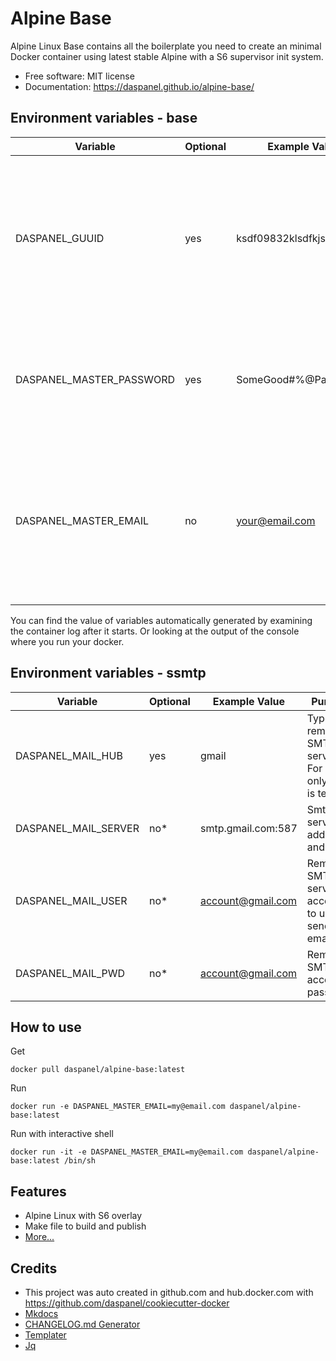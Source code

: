 # Alpine Base

Alpine Linux Base contains all the boilerplate you need to create an minimal 
Docker container using latest stable Alpine with a S6 supervisor init system.

* Free software: MIT license
* Documentation: <https://daspanel.github.io/alpine-base/>

## Environment variables - base
| Variable | Optional      | Example Value | Purpose
|----------|---------------|---------------|---------------|
| DASPANEL_GUUID | yes | ksdf09832klsdfkjsdlk | UUID used in Daspanel system to identify a unique instance of data. If you don't provide one Daspanel generate it using [Getuuid API](https://9jzojg54n7.execute-api.us-east-1.amazonaws.com/v1/uuid)|
| DASPANEL_MASTER_PASSWORD | yes | SomeGood#%@Passwd123 | Password to be used in the various Daspanel services. Automatically generated if you do not provide one.
| DASPANEL_MASTER_EMAIL | no | your@email.com | Email of the owner of Daspanel instance. It can be used for receiving notifications from the system. The Docker container will not run if it is not informed.

You can find the value of variables automatically generated by examining the 
container log after it starts. Or looking at the output of the console where 
you run your docker.

## Environment variables - ssmtp
| Variable | Optional      | Example Value | Purpose
|----------|---------------|---------------|---------------|
| DASPANEL_MAIL_HUB | yes | gmail | Type of remote SMTP server. For now only gmail is tested.
| DASPANEL_MAIL_SERVER | no* | smtp.gmail.com:587 | Smtp server address and port.
| DASPANEL_MAIL_USER | no* | account@gmail.com | Remote SMTP server account to use for sending email.
| DASPANEL_MAIL_PWD | no* | account@gmail.com | Remote SMTP account password.


## How to use
Get
```shell
docker pull daspanel/alpine-base:latest
```

Run
```shell
docker run -e DASPANEL_MASTER_EMAIL=my@email.com daspanel/alpine-base:latest
```

Run with interactive shell 
```shell
docker run -it -e DASPANEL_MASTER_EMAIL=my@email.com daspanel/alpine-base:latest /bin/sh
```

## Features

* Alpine Linux with S6 overlay
* Make file to build and publish
* [More...](https://daspanel.github.io/alpine-base/) 

## Credits

* This project was auto created in github.com and hub.docker.com with 
<https://github.com/daspanel/cookiecutter-docker>
* [Mkdocs](http://www.mkdocs.org/)
* [CHANGELOG.md Generator](https://github.com/mh-cbon/changelog)
* [Templater](https://github.com/webhippie/templater)
* [Jq](https://stedolan.github.io/jq/)


